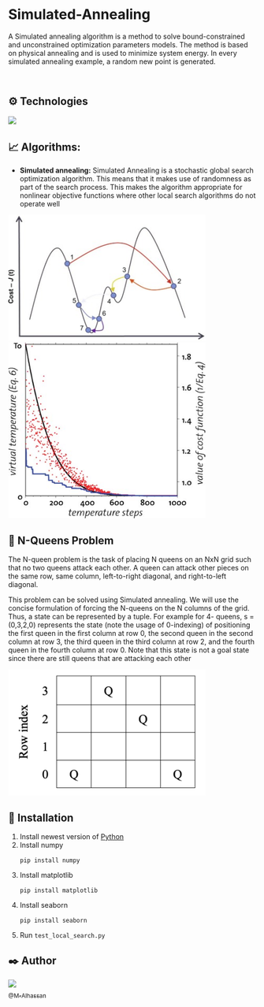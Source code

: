 # Simulated-Annealing
A Simulated annealing algorithm is a method to solve bound-constrained and unconstrained optimization parameters models. The method is based on physical annealing and is used to minimize system energy. In every simulated annealing example, a random new point is generated.

<br>

## ⚙️ Technologies

<img src="https://img.icons8.com/color/48/000000/python--v1.png"/>

<br>

## 📈 Algorithms:

- <b>Simulated annealing:</b> Simulated Annealing is a stochastic global search optimization algorithm. This means that it makes use of randomness as part of the search process. This makes the algorithm appropriate for nonlinear objective functions where other local search algorithms do not operate well

<img src="docs/simulated-annealing1.jpg" alt="simulated-annealing" width="400">
<br>
<img src="docs/simulated-annealing2.jpg" alt="simulated-annealing" width="400">

<br>

## 👑 N-Queens Problem

The N-queen problem is the task of placing N queens on an NxN grid such that no two queens attack each other. A queen can attack other pieces on the same row, same column, left-to-right diagonal, and right-to-left diagonal. 

This problem can be solved using Simulated annealing. We will use the concise formulation of forcing the N-queens on the N columns of the grid. Thus, a state can be represented by a tuple. For example for 4- queens, s = (0,3,2,0) represents the state (note the usage of 0-indexing) of positioning the first queen in the first column at row 0, the second queen in the second column at row 3, the third queen in the third column at row 2, and the fourth queen in the fourth column at row 0. Note that this state is not a goal state since there are still queens that are attacking each other


<img src="docs/example.png" alt="example" width="400"/>

<br>

## 🔧 Installation

1. Install newest version of [Python](https://www.python.org/)
2. Install numpy
    ```
    pip install numpy
    ```
3. Install matplotlib
    ```
    pip install matplotlib
    ```
4. Install seaborn
    ```
    pip install seaborn
    ```
5. Run ```test_local_search.py```

## ✒️ Author

 [<img src="https://github.com/M-Alhassan.png?size=115" width="115"><br><sub>@M-Alhassan</sub>](https://github.com/M-Alhassan) 
